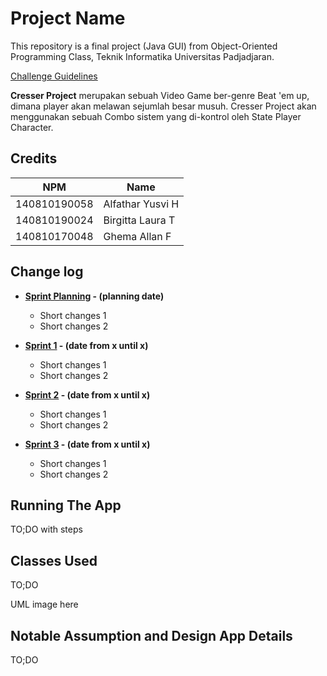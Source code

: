 # Project Name

This repository is a final project (Java GUI) from Object-Oriented Programming Class, Teknik Informatika Universitas Padjadjaran. 

[Challenge Guidelines](challenge-guideline.md)

**Cresser Project** merupakan sebuah Video Game ber-genre Beat 'em up, dimana player akan melawan sejumlah besar musuh. Cresser Project
akan menggunakan sebuah Combo sistem yang di-kontrol oleh State Player Character.

## Credits
| NPM           | Name        |
| ------------- |-------------|
| 140810190058  | Alfathar Yusvi H    |
| 140810190024  | Birgitta Laura T    |
| 140810170048  | Ghema Allan F |

## Change log
- **[Sprint Planning](changelog/sprint-planning.md) - (planning date)** 
   - Short changes 1
   - Short changes 2

- **[Sprint 1](changelog/sprint-1.md) - (date from x until x)** 
   - Short changes 1
   - Short changes 2

- **[Sprint 2](changelog/sprint-2.md) - (date from x until x)** 
   - Short changes 1
   - Short changes 2
   
- **[Sprint 3](changelog/sprint-3.md) - (date from x until x)** 
   - Short changes 1
   - Short changes 2

## Running The App

TO;DO with steps

## Classes Used

TO;DO

UML image here

## Notable Assumption and Design App Details

TO;DO
